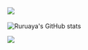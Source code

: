 ![](https://komarev.com/ghpvc/?username=Cedrus-P&label=PROFILE+VIEWS)
---
![Ruruaya's GitHub stats](https://github-readme-stats.vercel.app/api?username=Cedrus-P&show_icons=true&theme=radical)

<img src = "https://github-readme-stats.vercel.app/api/top-langs/?username=Cedrus-P&hide=html,css&theme=yeblu&layout=compact&count_private=true&langs_count=8">

